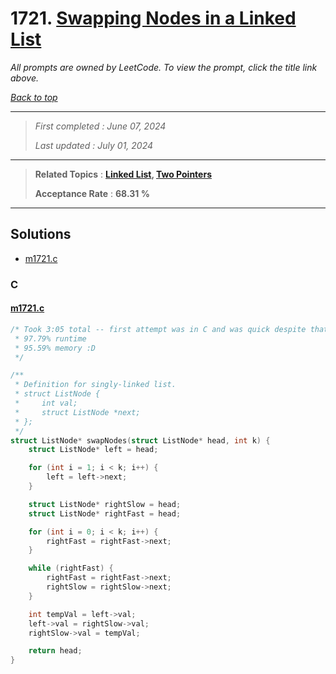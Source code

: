 # 1721. [Swapping Nodes in a Linked List](<https://leetcode.com/problems/swapping-nodes-in-a-linked-list>)

*All prompts are owned by LeetCode. To view the prompt, click the title link above.*

*[Back to top](<../README.md>)*

------

> *First completed : June 07, 2024*
>
> *Last updated : July 01, 2024*

------

> **Related Topics** : **[Linked List](<by_topic/Linked List.md>), [Two Pointers](<by_topic/Two Pointers.md>)**
>
> **Acceptance Rate** : **68.31 %**

------

## Solutions

- [m1721.c](<../my-submissions/m1721.c>)
### C
#### [m1721.c](<../my-submissions/m1721.c>)
```C
/* Took 3:05 total -- first attempt was in C and was quick despite that hehe
 * 97.79% runtime
 * 95.59% memory :D
 */

/**
 * Definition for singly-linked list.
 * struct ListNode {
 *     int val;
 *     struct ListNode *next;
 * };
 */
struct ListNode* swapNodes(struct ListNode* head, int k) {
    struct ListNode* left = head;

    for (int i = 1; i < k; i++) {
        left = left->next;
    }

    struct ListNode* rightSlow = head;
    struct ListNode* rightFast = head;

    for (int i = 0; i < k; i++) {
        rightFast = rightFast->next;
    }

    while (rightFast) {
        rightFast = rightFast->next;
        rightSlow = rightSlow->next;
    }

    int tempVal = left->val;
    left->val = rightSlow->val;
    rightSlow->val = tempVal;

    return head;
}
```

